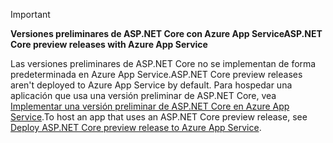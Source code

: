 > [!IMPORTANT]
> <span data-ttu-id="cccec-101">**Versiones preliminares de ASP.NET Core con Azure App Service**</span><span class="sxs-lookup"><span data-stu-id="cccec-101">**ASP.NET Core preview releases with Azure App Service**</span></span>
>
> <span data-ttu-id="cccec-102">Las versiones preliminares de ASP.NET Core no se implementan de forma predeterminada en Azure App Service.</span><span class="sxs-lookup"><span data-stu-id="cccec-102">ASP.NET Core preview releases aren't deployed to Azure App Service by default.</span></span> <span data-ttu-id="cccec-103">Para hospedar una aplicación que usa una versión preliminar de ASP.NET Core, vea [Implementar una versión preliminar de ASP.NET Core en Azure App Service](xref:host-and-deploy/azure-apps/index#deploy-aspnet-core-preview-release-to-azure-app-service).</span><span class="sxs-lookup"><span data-stu-id="cccec-103">To host an app that uses an ASP.NET Core preview release, see [Deploy ASP.NET Core preview release to Azure App Service](xref:host-and-deploy/azure-apps/index#deploy-aspnet-core-preview-release-to-azure-app-service).</span></span>
